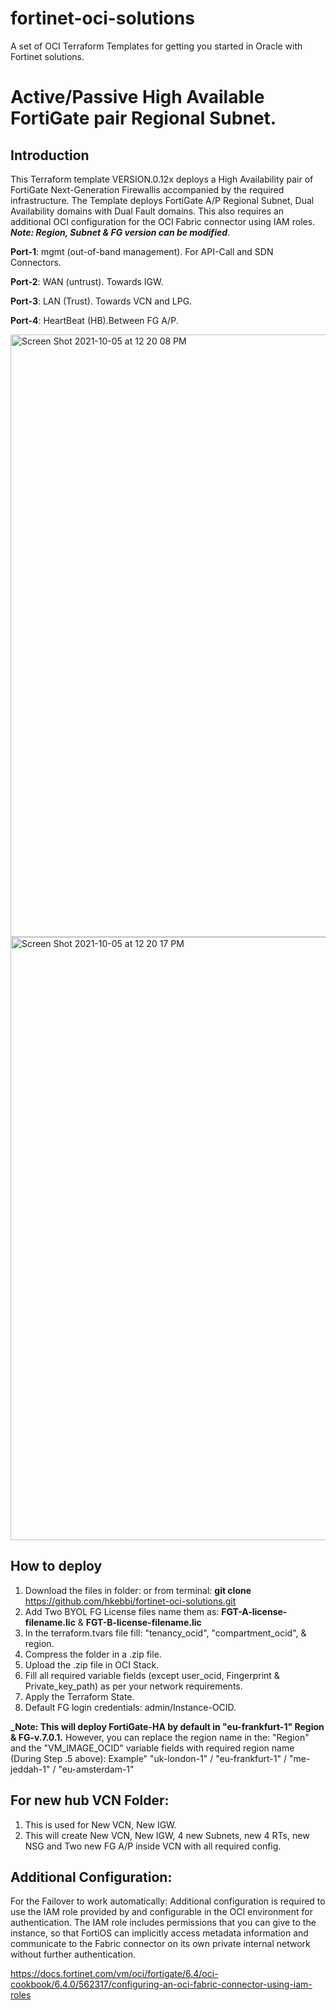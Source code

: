 # fortinet-oci-solutions
A set of OCI Terraform Templates for getting you started in Oracle with Fortinet solutions.

# Active/Passive High Available FortiGate pair Regional Subnet.

## Introduction
This Terraform template VERSION.0.12x deploys a High Availability pair of FortiGate Next-Generation Firewallis accompanied by the required infrastructure.
The Template deploys FortiGate A/P Regional Subnet, Dual Availability domains with Dual Fault domains.
This also requires an additional OCI configuration for the OCI Fabric connector using IAM roles.
**_Note: Region, Subnet & FG version can be modified_**.

**Port-1**: mgmt (out-of-band management). For API-Call and SDN Connectors.

**Port-2**: WAN (untrust). Towards IGW.

**Port-3**: LAN (Trust). Towards VCN and LPG.

**Port-4**: HeartBeat (HB).Between FG A/P.

<img width="964" alt="Screen Shot 2021-10-05 at 12 20 08 PM" src="https://user-images.githubusercontent.com/64405031/135986825-522a699c-2eec-4fe7-8f20-24f48c5a5ccd.png">

<img width="965" alt="Screen Shot 2021-10-05 at 12 20 17 PM" src="https://user-images.githubusercontent.com/64405031/136001486-f5183ac6-fbaa-41b0-87ba-ccedb1e7c460.png">

## How to deploy

1. Download the files in folder: or from  terminal: **git clone** https://github.com/hkebbi/fortinet-oci-solutions.git
2. Add Two BYOL FG License files name them as: **FGT-A-license-filename.lic** & **FGT-B-license-filename.lic**
3. In the terraform.tvars file fill: "tenancy_ocid", "compartment_ocid", & region.
4. Compress the folder in a .zip file. 
5. Upload the .zip file in OCI Stack.
6. Fill all required variable fields (except user_ocid, Fingerprint & Private_key_path) as per your network requirements.  
7. Apply the Terraform State. 
8. Default FG login credentials: admin/Instance-OCID.

**_Note: This will deploy FortiGate-HA by default in "eu-frankfurt-1" Region & FG-v.7.0.1.**
However, you can replace the region name in the: "Region" and the "VM_IMAGE_OCID" variable fields with required region name (During Step .5 above):
Example"  "uk-london-1" / "eu-frankfurt-1" / "me-jeddah-1" / "eu-amsterdam-1"

## For new hub VCN Folder:
1. This is used for New VCN, New IGW.
2. This will create New VCN, New IGW, 4 new Subnets, new 4 RTs, new NSG and Two new FG A/P inside VCN with all required config.

## Additional Configuration:
For the Failover to work automatically: Additional configuration is required to use the IAM role provided by and configurable in the OCI environment for authentication. The IAM role includes permissions that you can give to the instance, so that FortiOS can implicitly access metadata information and communicate to the Fabric connector on its own private internal network without further authentication.

https://docs.fortinet.com/vm/oci/fortigate/6.4/oci-cookbook/6.4.0/562317/configuring-an-oci-fabric-connector-using-iam-roles
